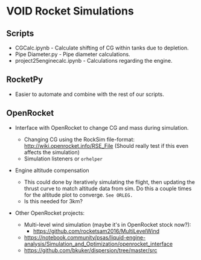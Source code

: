 # VOID Rocket Simulations

## Scripts
- CGCalc.ipynb - Calculate shifting of CG within tanks due to depletion.
- Pipe Diameter.py - Pipe diameter calculations.
- project25enginecalc.ipynb - Calculations regarding the engine.

## RocketPy
- Easier to automate and combine with the rest of our scripts.

## OpenRocket
- Interface with OpenRocket to change CG and mass during simulation.
  - Changing CG using the RockSim file-format: http://wiki.openrocket.info/RSE_File (Should really test if this even affects the simulation)
  - Simulation listeners or `orhelper`

- Engine altitude compensation
  - This could done by iteratively simulating the flight, then updating the thrust curve to match altitude data from sim. Do this a couple times for the altitude plot to converge. `See ORLEG.`
  - Is this needed for 3km?

- Other OpenRocket projects:
  - Multi-level wind simulation (maybe it's in OpenRocket stock now?):
    - https://github.com/rocketsam2016/MultiLevelWind
  - https://notebook.community/psas/liquid-engine-analysis/Simulation_and_Optimization/openrocket_interface
  - https://github.com/bkuker/dispersion/tree/master/src